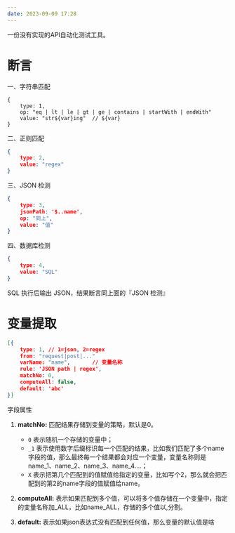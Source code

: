 ```yaml
---
date: 2023-09-09 17:28
---
```


一份没有实现的API自动化测试工具。

# 断言

一、字符串匹配

```
{
    type: 1,
    op: "eq | lt | le | gt | ge | contains | startWith | endWith"
    value: "str${var}ing"  // ${var}
}
```


二、正则匹配

```json
{
    type: 2,
    value: "regex"
}
```

三、JSON 检测

```json
{
    type: 3,
    jsonPath: '$..name',
    op: "同上",
    value: "值"
}
```

四、数据库检测

```json
{
    type: 4,
    value: "SQL"
}
```

SQL 执行后输出 JSON，结果断言同上面的『JSON 检测』


# 变量提取

```json
[{
    type: 1, // 1=json, 2=regex
    from: "request|post|..."
    varName: "name",       // 变量名称
    rule: 'JSON path | regex',  
    matchNo: 0,            
    computeAll: false,
    default: 'abc'
}]
```

字段属性

1. **matchNo:** 
    匹配结果存储到变量的策略，默认是0。

    * `0` 表示随机一个存储的变量中；
    * `_1` 表示使用数字后缀标识每一个匹配的结果，比如我们匹配了多个name字段的值，那么最终每一个结果都会对应一个变量，变量名称则是name_1、name_2、name_3、name_4....；
    * `X` 表示把第几个匹配到的值赋值给指定的变量，比如写个2，那么就会把匹配到的第2的name字段的值赋值给name。

2. **computeAll:**
    表示如果匹配到多个值，可以将多个值存储在一个变量中，指定的变量名称加_ALL，比如name_ALL，存储的多个值以,分割。

3. **default:**
    表示如果json表达式没有匹配到任何值，那么变量的默认值是啥
